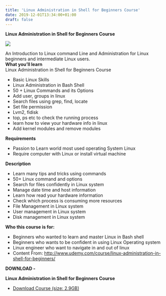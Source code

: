 ```yaml
---
title: 'Linux Administration in Shell for Beginners Course'
date: 2019-12-01T13:34:00+01:00
draft: false
---
```


**Linux Administration in Shell for Beginners Course**  

[![](https://1.bp.blogspot.com/-8am2xgEIvqk/XeOy3C_LNmI/AAAAAAAABio/uTGk-NPHqkkirphyhkC5KTBPdQH5G_7QwCNcBGAsYHQ/s400/Linux-Administration-in-Shell-for-Beginners-Course.jpg)](https://1.bp.blogspot.com/-8am2xgEIvqk/XeOy3C_LNmI/AAAAAAAABio/uTGk-NPHqkkirphyhkC5KTBPdQH5G_7QwCNcBGAsYHQ/s1600/Linux-Administration-in-Shell-for-Beginners-Course.jpg)

An Introduction to Linux command Line and Administration for Linux beginners and intermediate Linux users.  
**What you’ll learn**  
Linux Administration in Shell for Beginners Course  
  

*   Basic Linux Skills
*   Linux Administration in Bash Shell
*   50 + Linux Commands and its Options
*   Add user, groups in linux
*   Search files using grep, find, locate
*   Set file permission
*   Lvm2, fidisk
*   top, ps etc to check the running process
*   learn how to view your hardware info in linux
*   Add kernel modules and remove modules

  
**Requirements**  
  

*   Passion to Learn world most used operating System Linux
*   Require computer with Linux or install virtual machine

  
**Description**  

*   Learn many tips and tricks using commands
*   50+ Linux command and options
*   Search for files confidently in Linux system
*   Manage date time and host information
*   Learn how read your hardware information
*   Check which process is consuming more resources
*   File Management in Linux system
*   User management in Linux system
*   Disk management in Linux system

**Who this course is for:**  

*   Beginners who wanted to learn and master Linux in Bash shell
*   Beginners who wants to be confident in using Linux Operating system
*   Linux engineer who want to navigate in and out of linux
*   Content From: http://www.udemy.com/course/linux-administration-in-shell-for-beginners/

**DOWNLOAD -**

**Linux Administration in Shell for Beginners Course**

*   [Download Course (size: 2.9GB)](https://zagred.com/JYfWl)
